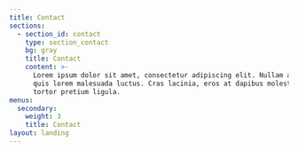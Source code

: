 ```yaml
---
title: Contact
sections:
  - section_id: contact
    type: section_contact
    bg: gray
    title: Contact
    content: >-
      Lorem ipsum dolor sit amet, consectetur adipiscing elit. Nullam a metus
      quis lorem malesuada luctus. Cras lacinia, eros at dapibus molestie, risus
      tortor pretium ligula.
menus:
  secondary:
    weight: 3
    title: Contact
layout: landing
---
```

